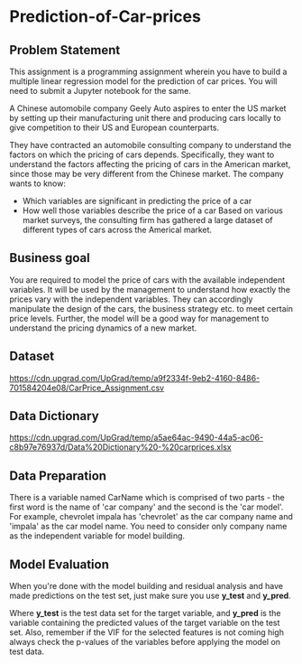 # Prediction-of-Car-prices

## Problem Statement

This assignment is a programming assignment wherein you have to build a multiple linear regression model for the prediction of car prices. You will need to submit a Jupyter notebook for the same. 

A Chinese automobile company Geely Auto aspires to enter the US market by setting up their manufacturing unit there and producing cars locally to give competition to their US and European counterparts. 

They have contracted an automobile consulting company to understand the factors on which the pricing of cars depends. Specifically, they want to understand the factors affecting the pricing of cars in the American market, since those may be very different from the Chinese market. The company wants to know:

- Which variables are significant in predicting the price of a car
- How well those variables describe the price of a car
Based on various market surveys, the consulting firm has gathered a large dataset of different types of cars across the Americal market.

## Business goal

You are required to model the price of cars with the available independent variables. It will be used by the management to understand how exactly the prices vary with the independent variables. They can accordingly manipulate the design of the cars, the business strategy etc. to meet certain price levels. Further, the model will be a good way for management to understand the pricing dynamics of a new market.

## Dataset
https://cdn.upgrad.com/UpGrad/temp/a9f2334f-9eb2-4160-8486-701584204e08/CarPrice_Assignment.csv

## Data Dictionary
https://cdn.upgrad.com/UpGrad/temp/a5ae64ac-9490-44a5-ac06-c8b97e76937d/Data%20Dictionary%20-%20carprices.xlsx

## Data Preparation

There is a variable named CarName which is comprised of two parts - the first word is the name of 'car company' and the second is the 'car model'. For example, chevrolet impala has 'chevrolet' as the car company name and 'impala' as the car model name. You need to consider only company name as the independent variable for model building.

## Model Evaluation

When you're done with the model building and residual analysis and have made predictions on the test set, just make sure you use **y_test** and **y_pred**.

Where **y_test** is the test data set for the target variable, and **y_pred** is the variable containing the predicted values of the target variable on the test set. Also, remember if the VIF for the selected features is not coming high always check the p-values of the variables before applying the model on test data.
